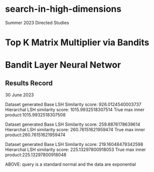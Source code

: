 # search-in-high-dimensions
 Summer 2023 Directed Studies

# Top K Matrix Multiplier via Bandits

# Bandit Layer Neural Networ

## Results Record

30 June 2023

Dataset generated
Base LSH Similarity score: 926.0124540003737
Hierarchal LSH similarity score: 1015.9932518307514
True max inner product:1015.9932518307508

Dataset generated
Base LSH Similarity score: 259.8876178639614
Hierarchal LSH similarity score: 260.76151621959474
True max inner product:260.76151621959474

Dataset generated
Base LSH Similarity score: 219.16048479342598
Hierarchal LSH similarity score: 225.13297800918053
True max inner product:225.13297800918048

ABOVE: query is a standard normal and the data are exponential



